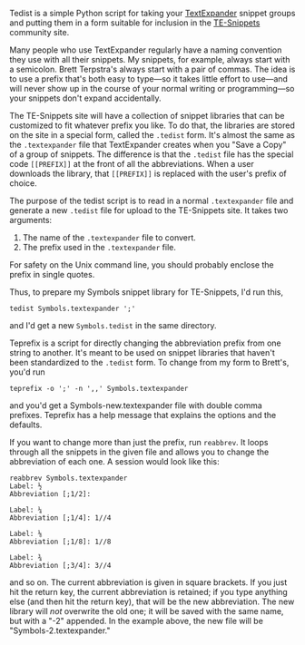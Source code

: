 Tedist is a simple Python script for taking your [TextExpander][2] snippet groups and putting them in a form suitable for inclusion in the [TE-Snippets][1] community site.

Many people who use TextExpander regularly have a naming convention they use with all their snippets. My snippets, for example, always start with a semicolon. Brett Terpstra's always start with a pair of commas. The idea is to use a prefix that's both easy to type—so it takes little effort to use—and will never show up in the course of your normal writing or programming—so your snippets don't expand accidentally.

The TE-Snippets site will have a collection of snippet libraries that can be customized to fit whatever prefix you like. To do that, the libraries are stored on the site in a special form, called the `.tedist` form. It's almost the same as the `.textexpander` file that TextExpander creates when you "Save a Copy" of a group of snippets. The difference is that the `.tedist` file has the special code `[[PREFIX]]` at the front of all the abbreviations. When a user downloads the library, that `[[PREFIX]]` is replaced with the user's prefix of choice.

The purpose of the tedist script is to read in a normal `.textexpander` file and generate a new `.tedist` file for upload to the TE-Snippets site. It takes two arguments:

1. The name of the `.textexpander` file to convert.
2. The prefix used in the `.textexpander` file.

For safety on the Unix command line, you should probably enclose the prefix in single quotes.

Thus, to prepare my Symbols snippet library for TE-Snippets, I'd run this,

    tedist Symbols.textexpander ';'

and I'd get a new `Symbols.tedist` in the same directory.

Teprefix is a script for directly changing the abbreviation prefix from one string to another. It's meant to be used on snippet libraries that haven't been standardized to the `.tedist` form. To change from my form to Brett's, you'd run

    teprefix -o ';' -n ',,' Symbols.textexpander

and you'd get a Symbols-new.textexpander file with double comma prefixes. Teprefix has a help message that explains the options and the defaults.

If you want to change more than just the prefix, run `reabbrev`. It loops through all the snippets in the given file and allows you to change the abbreviation of each one. A session would look like this:

    reabbrev Symbols.textexpander 
    Label: ½
    Abbreviation [;1/2]: 

    Label: ¼
    Abbreviation [;1/4]: 1//4

    Label: ⅛
    Abbreviation [;1/8]: 1//8

    Label: ¾
    Abbreviation [;3/4]: 3//4

and so on. The current abbreviation is given in square brackets. If you just hit the return key, the current abbreviation is retained; if you type anything else (and then hit the return key), that will be the new abbreviation. The new library will *not* overwrite the old one; it will be saved with the same name, but with a "-2" appended. In the example above, the new file will be "Symbols-2.textexpander."


[1]: http://te-snippets.com/
[2]: http://smilesoftware.com/TextExpander/
